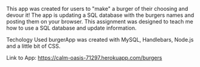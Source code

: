 This app was created for users to "make" a burger of their choosing and devour it! The app is updating a SQL database with the burgers names and posting them on your browser. This assignment was designed to teach me how to use a SQL database and update information.

Techology Used
burgerApp was created with MySQL, Handlebars, Node.js and a little bit of CSS.

Link to App: https://calm-oasis-71297.herokuapp.com/burgers
